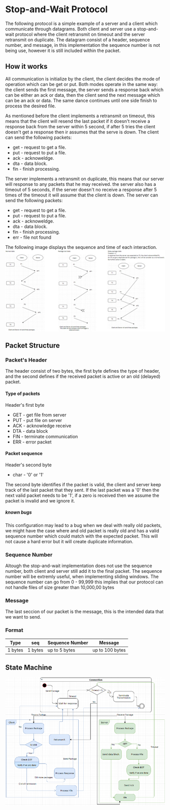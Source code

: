 # Stop-and-Wait Protocol
The following protocol is a simple example of a server and a client which communicate through datagrams.
Both client and server use a stop-and-wait protocol where the client retransmit on timeout and 
the server retransmit on duplicate. The datagram consist of a header, sequence number, and message, 
in this implementation the sequence number is not being use, however it is still included within the packet. 

## How it works
All communication is initialize by the client, the client decides the mode of operation which can be get or put. 
Both modes operate in the same way: the client sends the first message, the server sends a response back which can
be either an ack or data, then the client send the next message which can be an ack or data. The same dance continues
until one side finish to process the desired file.

As mentioned before the client implements a retransmit on timeout, this means that the client will resend the last packet 
if it doesn't receive a response back from the server within 5 second, if after 5 tries the client doesn't get a response
then ir assumes that the serve is down. The client can send the following packets:
* get - request to get a file.
* put - request to put a file.
* ack - acknoweldge.
* dta - data block.
* fin - finish processing.

The server implements a retransmit on duplicate, this means that our server will response to any packets that he may received.
the server also has a timeout of 5 seconds, if the server doesn't no receive a response after 5 times of the timeout it 
will assume that the client is down. The server can send the following packets:
* get - request to get a file.
* put - request to put a file.
* ack - acknoweldge.
* dta - data block.
* fin - finish processing.
* err - file not found

The following image displays the sequence and time of each interaction. 
![TimeLine Sequence](https://github.com/abgomez/udp-file-transfer/blob/master/stopWait/images/timeLine.PNG)

## Packet Structure 
### Packet's Header
The header consist of two bytes, the first byte defines the type of header, and the second defines if the received
packet is active or an old (delayed) packet. 

#### Type of packets
Header's first byte
* GET - get file from server
* PUT - put file on server
* ACK - acknowledge receive
* DTA - data block
* FIN - terminate communication
* ERR - error packet

#### Packet sequence
Header's second byte
* char - '0' or '1'

The second byte identifies if the packet is valid, the client and server keep track of the last packet that they sent.
If the last packet was a '0' then the next valid packet needs to be '1', if a zero is received then we assume the packet 
is invalid and we ignore it. 

##### known bugs
This configuration may lead to a bug when we deal with really old packets, we might have the case where and old packet
is really old and has a valid sequence number which could match with the expected packet. This will not cause a hard error 
but it will create duplicate information. 


### Sequence Number
Altough the stop-and-wait implementation does not use the sequence number, both client and server still add it to 
the final packet. The sequence number will be extremly useful, when implementing sliding windows. The sequence number can
go from 0 - 99,999 this implies that our protocol can not handle files of size
greater than 10,000,00 bytes

### Message
The last seccion of our packet is the message, this is the intended data that we want to send. 

### Format
Type | seq | Sequence Number | Message
---- | ----- | ------------ | ----------
1 bytes | 1 bytes | up to 5 bytes | up to 100 bytes

## State Machine
![State Machine](https://github.com/abgomez/udp-file-transfer/blob/master/stopWait/images/stateMachine.PNG)
